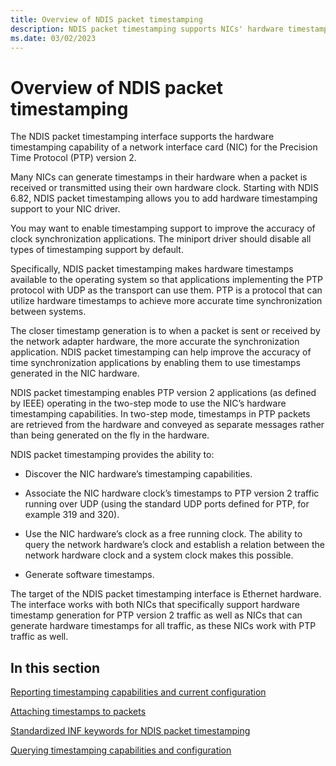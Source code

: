 ```yaml
---
title: Overview of NDIS packet timestamping
description: NDIS packet timestamping supports NICs' hardware timestamping capabilities
ms.date: 03/02/2023
---
```


# Overview of NDIS packet timestamping

The NDIS packet timestamping interface supports the hardware timestamping capability of a network interface card (NIC) for the Precision Time Protocol (PTP) version 2. 

Many NICs can generate timestamps in their hardware when a packet is received or transmitted using their own hardware clock. Starting with NDIS 6.82, NDIS packet timestamping allows you to add hardware timestamping support to your NIC driver.

You may want to enable timestamping support to improve the accuracy of clock synchronization applications. The miniport driver should disable all types of timestamping support by default. 

Specifically, NDIS packet timestamping makes hardware timestamps available to the operating system so that applications implementing the PTP protocol with UDP as the transport can use them. PTP is a protocol that can utilize hardware timestamps to achieve more accurate time synchronization between systems.

The closer timestamp generation is to when a packet is sent or received by the network adapter hardware, the more accurate the synchronization application. NDIS packet timestamping can help improve the accuracy of time synchronization applications by enabling them to use timestamps generated in the NIC hardware.  

NDIS packet timestamping enables PTP version 2 applications (as defined by IEEE) operating in the two-step mode to use the NIC’s hardware timestamping capabilities. In two-step mode, timestamps in PTP packets are retrieved from the hardware and conveyed as separate messages rather than being generated on the fly in the hardware.

NDIS packet timestamping provides the ability to:

* Discover the NIC hardware’s timestamping capabilities.

* Associate the NIC hardware clock’s timestamps to PTP version 2 traffic running over UDP (using the standard UDP ports defined for PTP, for example 319 and 320).

* Use the NIC hardware’s clock as a free running clock. The ability to query the network hardware’s clock and establish a relation between the network hardware clock and a system clock makes this possible.

* Generate software timestamps.

The target of the NDIS packet timestamping interface is Ethernet hardware. The interface works with both NICs that specifically support hardware timestamp generation for PTP version 2 traffic as well as NICs that can generate hardware timestamps for all traffic, as these NICs work with PTP traffic as well.

## In this section

[Reporting timestamping capabilities and current configuration](reporting-timestamping-capabilities.md)

[Attaching timestamps to packets](attaching-timestamps-to-packets.md)

[Standardized INF keywords for NDIS packet timestamping](standardized-inf-keywords-for-ndis-packet-timestamping.md)

[Querying timestamping capabilities and configuration](querying-timestamping-capabilities-and-configuration.md)

